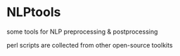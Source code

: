 # NLPtools
some tools for NLP preprocessing & postprocessing

perl scripts are collected from other open-source toolkits


